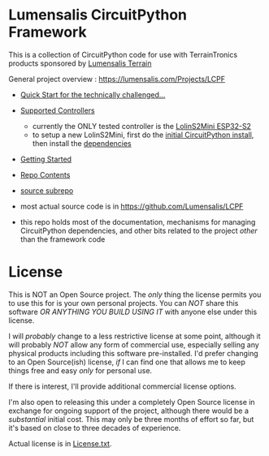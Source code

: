 # Lumensalis CircuitPython Framework

This is a collection of CircuitPython code for use with TerrainTronics products sponsored by [Lumensalis Terrain](https://lumensalis.com)
 
 General project overview : https://lumensalis.com/Projects/LCPF

 - [Quick Start for the technically challenged...](docs/GettingStarted/QuickStart.mdx)
 
 - [Supported Controllers](docs/Controllers/SupportedControllers.MD)
   - currently the ONLY tested controller is the [LolinS2Mini ESP32-S2](docs/Controllers/LolinS2Mini.MD)
   - to setup a new LolinS2Mini, first do the [initial CircuitPython install](docs/Controllers/LolinS2Mini.MD#initial-setup), then install the [dependencies](docs/CIRCUITPY_Dependncies.MD)

 - [Getting Started](docs/GettingStarted/GettingStarted.mdx)
 - [Repo Contents](docs/RepoContents.MD)

 - [source subrepo](https://github.com/Lumensalis/LCPF) 
  - most actual source code is in https://github.com/Lumensalis/LCPF
  - this repo holds most of the documentation, mechanisms for
    managing CircuitPython dependencies, and other bits related
    to the project _other_ than the framework code

# License
 
This is NOT an Open Source project.  The _only_ thing the license permits you
to use this for is your own personal projects.  You can _NOT_ share this
software _OR ANYTHING YOU BUILD USING IT_ with anyone else under
this license.

I will _probably_ change to a less restrictive license at some point, although 
it will probably _NOT_ allow any form of commercial use, especially selling 
any physical products including this software pre-installed.  I'd
prefer changing to an Open Source(ish) license, _if_ I can find one that
allows me to keep things free and easy _only_ for personal use.

If there is interest, I'll provide additional commercial license options.  

I'm also open to releasing this under a completely Open Source license in 
exchange for ongoing support of the project, although there would be a
 _substantial_ initial cost.  This may only be three months of effort so 
 far, but it's based on close to three decades of experience.

Actual license is in [License.txt](LICENSE.txt).
